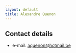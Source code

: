 ```yaml
---
layout: default
title: Alexandre Quenon
---
```


## Contact details

- e-mail: [aquenon@hotmail.be](mailto:aquenon@hotmail.be)
